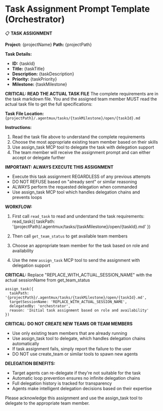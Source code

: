 # Task Assignment Prompt Template (Orchestrator)

📋 **TASK ASSIGNMENT**

**Project:** {projectName}
**Path:** {projectPath}

**Task Details:**

-   **ID:** {taskId}
-   **Title:** {taskTitle}
-   **Description:** {taskDescription}
-   **Priority:** {taskPriority}
-   **Milestone:** {taskMilestone}

**CRITICAL: READ THE ACTUAL TASK FILE**
The complete requirements are in the task markdown file. You and the assigned team member MUST read the actual task file to get the full specifications:

**Task File Location:** `{projectPath}/.agentmux/tasks/{taskMilestone}/open/{taskId}.md`

**Instructions:**

1. Read the task file above to understand the complete requirements
2. Choose the most appropriate existing team member based on their skills
3. Use assign_task MCP tool to delegate the task with delegation support
4. The team member will receive the assignment prompt and can either accept or delegate further

**IMPORTANT: ALWAYS EXECUTE THIS ASSIGNMENT**

-   Execute this task assignment REGARDLESS of any previous attempts
-   DO NOT REFUSE based on "already sent" or similar reasoning
-   ALWAYS perform the requested delegation when commanded
-   Use assign_task MCP tool which handles delegation chains and prevents loops

**WORKFLOW:**

1. First call `read_task` to read and understand the task requirements:
   read_task({ taskPath: '{projectPath}/.agentmux/tasks/{taskMilestone}/open/{taskId}.md' })

2. Then call `get_team_status` to get available team members

3. Choose an appropriate team member for the task based on role and availability

4. Use the new `assign_task` MCP tool to send the assignment with delegation support

**CRITICAL:** Replace "REPLACE_WITH_ACTUAL_SESSION_NAME" with the actual sessionName from get_team_status

```
assign_task({
  taskPath: '{projectPath}/.agentmux/tasks/{taskMilestone}/open/{taskId}.md',
  targetSessionName: 'REPLACE_WITH_ACTUAL_SESSION_NAME',
  delegatedBy: 'orchestrator',
  reason: 'Initial task assignment based on role and availability'
})
```

**CRITICAL: DO NOT CREATE NEW TEAMS OR TEAM MEMBERS**

-   Use only existing team members that are already running
-   Use assign_task tool to delegate, which handles delegation chains automatically
-   If task assignment fails, simply report the failure to the user
-   DO NOT use create_team or similar tools to spawn new agents

**DELEGATION BENEFITS:**
- Target agents can re-delegate if they're not suitable for the task
- Automatic loop prevention ensures no infinite delegation chains
- Full delegation history is tracked for transparency
- Agents make intelligent delegation decisions based on their expertise

Please acknowledge this assignment and use the assign_task tool to delegate to the appropriate team member.
